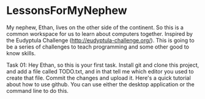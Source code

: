 # LessonsForMyNephew
My nephew, Ethan, lives on the other side of the continent. So this is a common workspace for us to learn about computers together.
Inspired by the Eudyptula Challenge (http://eudyptula-challenge.org/). This is going to be a series of challenges to teach programming and some other good to know skills.

Task 01: 
Hey Ethan, so this is your first task. Install git and clone this project, and add a file called TODO.txt, and in that tell me which editor you used to create that file. Commit the changes and upload it. Here's a quick tutorial about how to use github. You can use either the desktop application or the command line to do this.  
